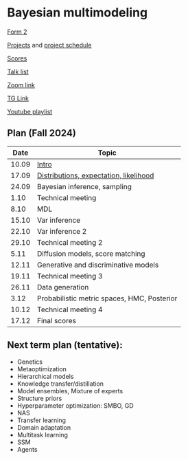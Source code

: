 # Bayesian multimodeling
[Form 2](https://docs.google.com/forms/d/e/1FAIpQLScpOyL9Ujm-gNwSN0uKrZ_3G5FzP8bTa_m-hJo79RPc5p5Lpg/viewform?usp=sf_link)

[Projects](projects.md) and [project schedule](project_schedule.md)

[Scores](eval.md)

[Talk list](talks.md)

[Zoom link](https://m1p.org/go_zoom2)

[TG Link](https://t.me/+XwE8i4hw5DY2MTUy)

[Youtube playlist](https://www.youtube.com/playlist?list=PLk4h7dmY2eYH7TR9DDkeXRw6s1tIY2_Kb)

## Plan (Fall 2024)
|Date|Topic|
| --- | --- |
| 10.09 | [Intro](slides/slides_0_intro.pdf) | 
| 17.09 | [Distributions, expectation, likelihood](slides/slides_1_distributions.pdf) | 
| 24.09 | Bayesian inference, sampling | 
| 1.10 | Technical meeting  | 
| 8.10 | MDL  | 
| 15.10 | Var inference  | 
| 22.10 | Var inference 2   | 
| 29.10 | Technical meeting 2 | 
| 5.11 | Diffusion models, score matching   | 
| 12.11 | Generative and discriminative models  | 
| 19.11 | Technical meeting 3   | 
| 26.11 | Data generation  | 
| 3.12 | Probabilistic metric spaces, HMC, Posterior | 
| 10.12 | Technical meeting 4 | 
| 17.12 | Final scores  | 



## Next term plan (tentative):
* Genetics
* Metaoptimization
* Hierarchical models
* Knowledge transfer/distillation
* Model ensembles, Mixture of experts
* Structure priors
* Hyperparameter optimization: SMBO, GD
* NAS
* Transfer learning
* Domain adaptation
* Multitask learning
* SSM
* Agents

